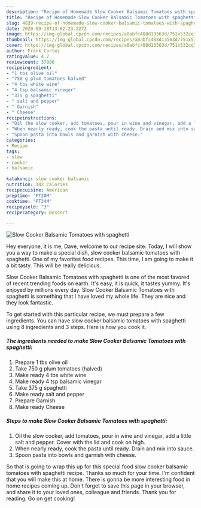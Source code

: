 ```yaml
---
description: "Recipe of Homemade Slow Cooker Balsamic Tomatoes with spaghetti"
title: "Recipe of Homemade Slow Cooker Balsamic Tomatoes with spaghetti"
slug: 4839-recipe-of-homemade-slow-cooker-balsamic-tomatoes-with-spaghetti
date: 2020-09-18T13:02:23.227Z
image: https://img-global.cpcdn.com/recipes/a8abfc488d13563d/751x532cq70/slow-cooker-balsamic-tomatoes-with-spaghetti-recipe-main-photo.jpg
thumbnail: https://img-global.cpcdn.com/recipes/a8abfc488d13563d/751x532cq70/slow-cooker-balsamic-tomatoes-with-spaghetti-recipe-main-photo.jpg
cover: https://img-global.cpcdn.com/recipes/a8abfc488d13563d/751x532cq70/slow-cooker-balsamic-tomatoes-with-spaghetti-recipe-main-photo.jpg
author: Frank Cortez
ratingvalue: 4.7
reviewcount: 37806
recipeingredient:
- "1 tbs olive oil"
- "750 g plum tomatoes halved"
- "4 tbs white wine"
- "4 tsp balsamic vinegar"
- "375 g spaghetti"
- " salt and pepper"
- " Garnish"
- " Cheese"
recipeinstructions:
- "Oil the slow cooker, add tomatoes, pour in wine and vinegar, add a little salt and pepper. Cover with the lid and cook on high."
- "When nearly ready, cook the pasta until ready. Drain and mix into sauce."
- "Spoon pasta into bowls and garnish with cheese."
categories:
- Recipe
tags:
- slow
- cooker
- balsamic

katakunci: slow cooker balsamic 
nutrition: 142 calories
recipecuisine: American
preptime: "PT20M"
cooktime: "PT34M"
recipeyield: "3"
recipecategory: Dessert

---
```



![Slow Cooker Balsamic Tomatoes with spaghetti](https://img-global.cpcdn.com/recipes/a8abfc488d13563d/751x532cq70/slow-cooker-balsamic-tomatoes-with-spaghetti-recipe-main-photo.jpg)

Hey everyone, it is me, Dave, welcome to our recipe site. Today, I will show you a way to make a special dish, slow cooker balsamic tomatoes with spaghetti. One of my favorites food recipes. This time, I am going to make it a bit tasty. This will be really delicious.



Slow Cooker Balsamic Tomatoes with spaghetti is one of the most favored of recent trending foods on earth. It's easy, it is quick, it tastes yummy. It's enjoyed by millions every day. Slow Cooker Balsamic Tomatoes with spaghetti is something that I have loved my whole life. They are nice and they look fantastic.


To get started with this particular recipe, we must prepare a few ingredients. You can have slow cooker balsamic tomatoes with spaghetti using 8 ingredients and 3 steps. Here is how you cook it.

<!--inarticleads1-->

##### The ingredients needed to make Slow Cooker Balsamic Tomatoes with spaghetti:

1. Prepare 1 tbs olive oil
1. Take 750 g plum tomatoes (halved)
1. Make ready 4 tbs white wine
1. Make ready 4 tsp balsamic vinegar
1. Take 375 g spaghetti
1. Make ready  salt and pepper
1. Prepare  Garnish
1. Make ready  Cheese




<!--inarticleads2-->

##### Steps to make Slow Cooker Balsamic Tomatoes with spaghetti:

1. Oil the slow cooker, add tomatoes, pour in wine and vinegar, add a little salt and pepper. Cover with the lid and cook on high.
1. When nearly ready, cook the pasta until ready. Drain and mix into sauce.
1. Spoon pasta into bowls and garnish with cheese.




So that is going to wrap this up for this special food slow cooker balsamic tomatoes with spaghetti recipe. Thanks so much for your time. I'm confident that you will make this at home. There is gonna be more interesting food in home recipes coming up. Don't forget to save this page in your browser, and share it to your loved ones, colleague and friends. Thank you for reading. Go on get cooking!

